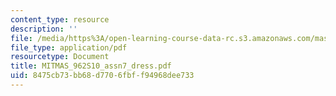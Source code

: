 ```yaml
---
content_type: resource
description: ''
file: /media/https%3A/open-learning-course-data-rc.s3.amazonaws.com/mas-962-special-topics-new-textiles-spring-2010/8475cb73bb68d7706fbff94968dee733_MITMAS_962S10_assn7_dress.pdf
file_type: application/pdf
resourcetype: Document
title: MITMAS_962S10_assn7_dress.pdf
uid: 8475cb73-bb68-d770-6fbf-f94968dee733
---
```

